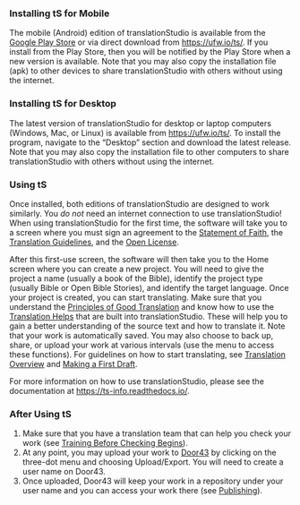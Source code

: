 ### Installing tS for Mobile

The mobile (Android) edition of translationStudio is available from the [Google Play Store](https://play.google.com/store/apps/details?id=com.translationstudio.androidapp ) or via direct download from https://ufw.io/ts/. If you install from the Play Store, then you will be notified by the Play Store when a new version is available. Note that you may also copy the installation file (apk) to other devices to share translationStudio with others without using the internet.

### Installing tS for Desktop

The latest version of translationStudio for desktop or laptop computers (Windows, Mac, or Linux) is available from https://ufw.io/ts/. To install the program, navigate to the “Desktop” section and download the latest release. Note that you may also copy the installation file to other computers to share translationStudio with others without using the internet.

### Using tS

Once installed, both editions of translationStudio are designed to work similarly. You *do not* need an internet connection to use translationStudio! When using translationStudio for the first time, the software will take you to a screen where you must sign an agreement to the [Statement of Faith](../../intro/statement-of-faith/01.md), the [Translation Guidelines](../../intro/translation-guidelines/01.md), and the [Open License](../../intro/open-license/01.md).

After this first-use screen, the software will then take you to the Home screen where you can create a new project. You will need to give the project a name (usually a book of the Bible), identify the project type (usually Bible or Open Bible Stories), and identify the target language. Once your project is created, you can start translating. Make sure that you understand the [Principles of Good Translation](../pretranslation-training/01.md) and know how to use the [Translation Helps](../../translate/translate-help/01.md) that are built into translationStudio. These will help you to gain a better understanding of the source text and how to translate it. Note that your work is automatically saved. You may also choose to back up, share, or upload your work at various intervals (use the menu to access these functions). For guidelines on how to start translating, see [Translation Overview](../translation-overview/01.md) and [Making a First Draft](../../translate/first-draft/01.md).

For more information on how to use translationStudio, please see the documentation at https://ts-info.readthedocs.io/.

### After Using tS

1. Make sure that you have a translation team that can help you check your work (see [Training Before Checking Begins](../prechecking-training/01.md)).
1. At any point, you may upload your work to [Door43](https://git.door43.org) by clicking on the three-dot menu and choosing Upload/Export. You will need to create a user name on Door43.
1. Once uploaded, Door43 will keep your work in a repository under your user name and you can access your work there (see [Publishing](../intro-publishing/01.md)).
